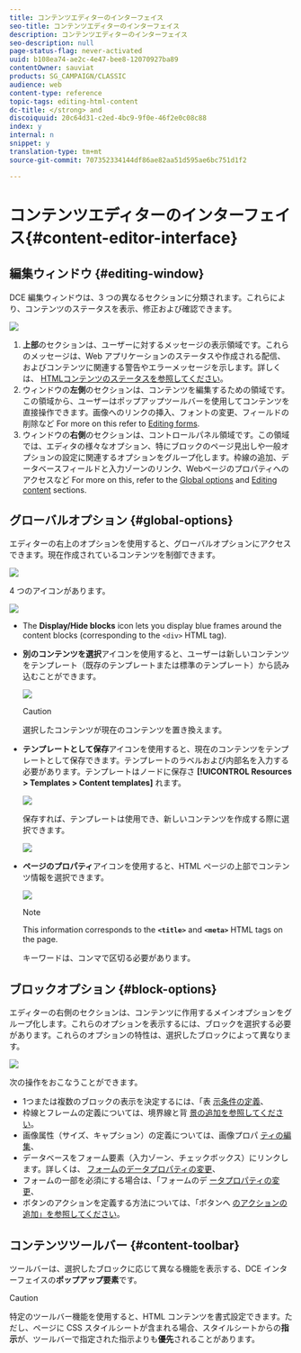 ```yaml
---
title: コンテンツエディターのインターフェイス
seo-title: コンテンツエディターのインターフェイス
description: コンテンツエディターのインターフェイス
seo-description: null
page-status-flag: never-activated
uuid: b108ea74-ae2c-4e47-bee8-12070927ba89
contentOwner: sauviat
products: SG_CAMPAIGN/CLASSIC
audience: web
content-type: reference
topic-tags: editing-html-content
dc-title: </strong> and
discoiquuid: 20c64d31-c2ed-4bc9-9f0e-46f2e0c08c88
index: y
internal: n
snippet: y
translation-type: tm+mt
source-git-commit: 707352334144df86ae82aa51d595ae6bc751d1f2

---
```



# コンテンツエディターのインターフェイス{#content-editor-interface}

## 編集ウィンドウ {#editing-window}

DCE 編集ウィンドウは、3 つの異なるセクションに分類されます。これらにより、コンテンツのステータスを表示、修正および確認できます。

![](assets/dce_decoupe_window_nb.png)

1. **上部**&#x200B;のセクションは、ユーザーに対するメッセージの表示領域です。これらのメッセージは、Web アプリケーションのステータスや作成される配信、およびコンテンツに関連する警告やエラーメッセージを示します。詳しくは、 [HTMLコンテンツのステータスを参照してください](../../web/using/content-editing-best-practices.md#html-content-statuses)。
1. ウィンドウの&#x200B;**左側**&#x200B;のセクションは、コンテンツを編集するための領域です。この領域から、ユーザーはポップアップツールバーを使用してコンテンツを直接操作できます。画像へのリンクの挿入、フォントの変更、フィールドの削除など For more on this refer to [Editing forms](../../web/using/editing-content.md#editing-forms).
1. ウィンドウの&#x200B;**右側**&#x200B;のセクションは、コントロールパネル領域です。この領域では、エディタの様々なオプション、特にブロックのページ見出しや一般オプションの設定に関連するオプションをグループ化します。枠線の追加、データベースフィールドと入力ゾーンのリンク、Webページのプロパティへのアクセスなど For more on this, refer to the [Global options](#global-options) and [Editing content](../../web/using/editing-content.md) sections.

## グローバルオプション {#global-options}

エディターの右上のオプションを使用すると、グローバルオプションにアクセスできます。現在作成されているコンテンツを制御できます。

![](assets/dce_global_options.png)

4 つのアイコンがあります。

![](assets/dce_icons_sidebar.png)

* The **Display/Hide blocks** icon lets you display blue frames around the content blocks (corresponding to the `<div>` HTML tag).

* **別のコンテンツを選択**&#x200B;アイコンを使用すると、ユーザーは新しいコンテンツをテンプレート（既存のテンプレートまたは標準のテンプレート）から読み込むことができます。

   ![](assets/dce_popup_templatechoice.png)

   >[!CAUTION]
   >
   >選択したコンテンツが現在のコンテンツを置き換えます。

* **テンプレートとして保存**&#x200B;アイコンを使用すると、現在のコンテンツをテンプレートとして保存できます。テンプレートのラベルおよび内部名を入力する必要があります。テンプレートはノードに保存さ **[!UICONTROL Resources > Templates > Content templates]** れます。

   ![](assets/dce_popup_savetemplate.png)

   保存すれば、テンプレートは使用でき、新しいコンテンツを作成する際に選択できます。

   ![](assets/dce_create_fromtemplate.png)

* **ページのプロパティ**&#x200B;アイコンを使用すると、HTML ページの上部でコンテンツ情報を選択できます。

   ![](assets/dce_popup_headerhtml.png)

   >[!NOTE]
   >
   >This information corresponds to the **`<title>`** and **`<meta>`** HTML tags on the page.
   >
   >キーワードは、コンマで区切る必要があります。

## ブロックオプション {#block-options}

エディターの右側のセクションは、コンテンツに作用するメインオプションをグループ化します。これらのオプションを表示するには、ブロックを選択する必要があります。これらのオプションの特性は、選択したブロックによって異なります。

![](assets/dce_right_section.png)

次の操作をおこなうことができます。

* 1つまたは複数のブロックの表示を決定するには、「表 [示条件の定義](../../web/using/editing-content.md#defining-a-visibility-condition)、
* 枠線とフレームの定義については、境界線と背 [景の追加を参照してください](../../web/using/editing-content.md#adding-a-border-and-background)。
* 画像属性（サイズ、キャプション）の定義については、画像プロパ [ティの編集](../../web/using/editing-content.md#editing-image-properties)、
* データベースをフォーム要素（入力ゾーン、チェックボックス）にリンクします。詳しくは、 [フォームのデータプロパティの変更](../../web/using/editing-content.md#changing-the-data-properties-for-a-form)、
* フォームの一部を必須にする場合は、「フォームのデ [ータプロパティの変更](../../web/using/editing-content.md#changing-the-data-properties-for-a-form)、
* ボタンのアクションを定義する方法については、「ボタンへ [のアクションの追加」を参照してください](../../web/using/editing-content.md#adding-an-action-to-a-button)。

## コンテンツツールバー {#content-toolbar}

ツールバーは、選択したブロックに応じて異なる機能を表示する、DCE インターフェイスの&#x200B;**ポップアップ要素**&#x200B;です。

>[!CAUTION]
>
>特定のツールバー機能を使用すると、HTML コンテンツを書式設定できます。ただし、ページに CSS スタイルシートが含まれる場合、スタイルシートからの&#x200B;**指示**&#x200B;が、ツールバーで指定された指示よりも&#x200B;**優先**&#x200B;されることがあります。

